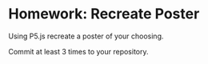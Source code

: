 # Homework: Recreate Poster

Using P5.js recreate a poster of your choosing. 

Commit at least 3 times to your repository.